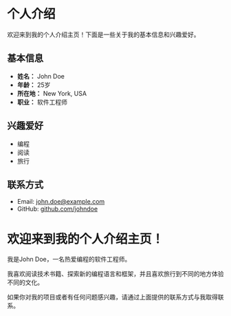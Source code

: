 # 个人介绍

欢迎来到我的个人介绍主页！下面是一些关于我的基本信息和兴趣爱好。

## 基本信息

- **姓名：** John Doe
- **年龄：** 25岁
- **所在地：** New York, USA
- **职业：** 软件工程师

## 兴趣爱好

- 编程
- 阅读
- 旅行

## 联系方式

- Email: john.doe@example.com
- GitHub: [github.com/johndoe](https://github.com/johndoe)

<!-- 以下是你的个人介绍主页的内容 -->
<!DOCTYPE html>
<html>
<head>
  <title>个人介绍</title>
</head>
<body>
  <h1>欢迎来到我的个人介绍主页！</h1>
  <p>我是John Doe，一名热爱编程的软件工程师。</p>
  <p>我喜欢阅读技术书籍、探索新的编程语言和框架，并且喜欢旅行到不同的地方体验不同的文化。</p>
  <p>如果你对我的项目或者有任何问题感兴趣，请通过上面提供的联系方式与我取得联系。</p>
</body>
</html>

